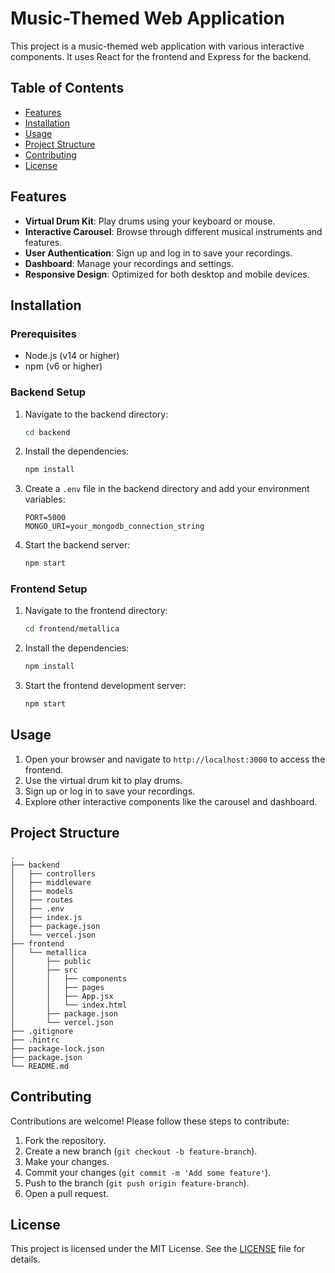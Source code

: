 # Music-Themed Web Application

This project is a music-themed web application with various interactive components. It uses React for the frontend and Express for the backend.

## Table of Contents

- [Features](#features)
- [Installation](#installation)
- [Usage](#usage)
- [Project Structure](#project-structure)
- [Contributing](#contributing)
- [License](#license)

## Features

- **Virtual Drum Kit**: Play drums using your keyboard or mouse.
- **Interactive Carousel**: Browse through different musical instruments and features.
- **User Authentication**: Sign up and log in to save your recordings.
- **Dashboard**: Manage your recordings and settings.
- **Responsive Design**: Optimized for both desktop and mobile devices.

## Installation

### Prerequisites

- Node.js (v14 or higher)
- npm (v6 or higher)

### Backend Setup

1. Navigate to the backend directory:
   ```bash
   cd backend
   ```

2. Install the dependencies:
   ```bash
   npm install
   ```

3. Create a `.env` file in the backend directory and add your environment variables:
   ```env
   PORT=5000
   MONGO_URI=your_mongodb_connection_string
   ```

4. Start the backend server:
   ```bash
   npm start
   ```

### Frontend Setup

1. Navigate to the frontend directory:
   ```bash
   cd frontend/metallica
   ```

2. Install the dependencies:
   ```bash
   npm install
   ```

3. Start the frontend development server:
   ```bash
   npm start
   ```

## Usage

1. Open your browser and navigate to `http://localhost:3000` to access the frontend.
2. Use the virtual drum kit to play drums.
3. Sign up or log in to save your recordings.
4. Explore other interactive components like the carousel and dashboard.

## Project Structure

```
.
├── backend
│   ├── controllers
│   ├── middleware
│   ├── models
│   ├── routes
│   ├── .env
│   ├── index.js
│   ├── package.json
│   └── vercel.json
├── frontend
│   └── metallica
│       ├── public
│       ├── src
│       │   ├── components
│       │   ├── pages
│       │   ├── App.jsx
│       │   └── index.html
│       ├── package.json
│       └── vercel.json
├── .gitignore
├── .hintrc
├── package-lock.json
├── package.json
└── README.md
```

## Contributing

Contributions are welcome! Please follow these steps to contribute:

1. Fork the repository.
2. Create a new branch (`git checkout -b feature-branch`).
3. Make your changes.
4. Commit your changes (`git commit -m 'Add some feature'`).
5. Push to the branch (`git push origin feature-branch`).
6. Open a pull request.

## License

This project is licensed under the MIT License. See the [LICENSE](LICENSE) file for details.